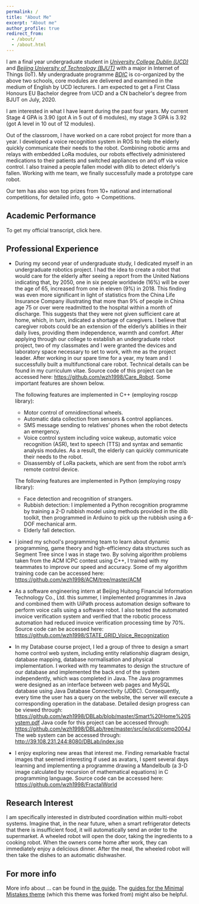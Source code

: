 ```yaml
---
permalink: /
title: "About Me"
excerpt: "About me"
author_profile: true
redirect_from: 
  - /about/
  - /about.html
---
```


I am a final year undergraduate student in [_University College Dublin (UCD)_](http://www.ucd.ie/) and [_Beijing University of Technology (BJUT)_](http://www.bjut.edu.cn/) with a major in Internet of Things (IoT). My undergraduate programme [_BDIC_](http://www.ucd.ie/bdic/t4media/Understanding%20your%20BDIC%20Award%20-%20180%20Credits%20%40Updated%41.pdf) is co-organized by the above two schools, core modules are delivered and examined in the medium of English by UCD lecturers. I am expected to get a First Class Honours EU Bachelor degree from UCD and a CN bachelor's degree from BJUT on July, 2020.

I am interested in what I have learnt during the past four years. My current Stage 4 GPA is 3.90 (got A in 5 out of 6 modules), my stage 3 GPA is 3.92 (got A level in 10 out of 12 modules). 

Out of the classroom, I have worked on a care robot project for more than a year. I developed a voice recognition system in ROS to help the elderly quickly communicate their needs to the robot. Combining robotic arms and relays with embedded LoRa modules, our robots effectively administered medications to their patients and switched appliances on and off via voice control. I also trained a people fallen model with dlib to detect elderly's fallen. Working with me team, we finally successfully made a prototype care robot.

Our tem has also won top prizes from 10+ national and international competitions, for detailed info, goto -> Competitions.


Academic Performance
------
To get my official transcript, click here.



Professional Experience
------
+ During my second year of undergraduate study, I dedicated myself in an undergraduate robotics project. I had the idea to create a robot that would care for the elderly after seeing a report from the United Nations indicating that, by 2050, one in six people worldwide (16%) will be over the age of 65, increased from one in eleven (9%) in 2018. This finding was even more significant in light of statistics from the China Life Insurance Company illustrating that more than 9% of people in China age 75 or over were readmitted to the hospital within a month of discharge. This suggests that they were not given sufficient care at home, which, in turn, indicated a shortage of caregivers. I believe that caregiver robots could be an extension of the elderly’s abilities in their daily lives, providing them independence, warmth and comfort. After applying through our college to establish an undergraduate robot project, two of my classmates and I were granted the devices and laboratory space necessary to set to work, with me as the project leader. After working in our spare time for a year, my team and I successfully built a multifunctional care robot. Technical details can be found in my curriculum vitae. Source code of this project can be accessed here: <https://github.com/wzh1998/Care_Robot>. Some important features are shown below. 

  The following features are implemented in C++ (employing roscpp library):
  - Motor control of omnidirectional wheels.
  * Automatic data collection from sensors & control appliances.
  * SMS message sending to relatives’ phones when the robot detects an emergency.
  * Voice control system including voice wakeup, automatic voice recognition (ASR), text to speech (TTS) and syntax and semantic analysis modules. As a result, the elderly can quickly communicate their needs to the robot.
  * Disassembly of LoRa packets, which are sent from the robot arm’s remote control device.

  The following features are implemented in Python (employing rospy library):
  - Face detection and recognition of strangers.
  * Rubbish detection: I implemented a Python recognition programme by training a 2-D rubbish model using methods provided in the dlib toolkit, then programmed in Arduino to pick up the rubbish using a 6-DOF mechanical arm.
  * Elderly fall detection.

+ I joined my school's programming team to learn about dynamic programming, game theory and high-efficiency data structures such as Segment Tree since I was in stage two. By solving algorithm problems taken from the ACM ICPC contest using C++, I trained with my teammates to improve our speed and accuracy.
Some of my algorithm training code can be accessed here: 
<https://github.com/wzh1998/ACM/tree/master/ACM>

+ As a software engineering intern at Beijing Huitong Financial Information Technology Co., Ltd. this summer, I implemented programmes in Java and combined them with UiPath process automation design software to perform voice calls using a software robot. I also tested the automated invoice verification system and verified that the robotic process automation had reduced invoice verification processing time by 70%.
Source code can be accessed here: 
<https://github.com/wzh1998/STATE_GRID_Voice_Recognization>

+ In my Database course project, I led a group of three to design a smart home control web system, including entity relationship diagram design, database mapping, database normalisation and physical implementation. I worked with my teammates to design the structure of our database and implemented the back end of the system independently, which was completed in Java. The Java programmes were designed as an interface between web pages and MySQL database using Java Database Connectivity (JDBC). Consequently, every time the user has a query on the website, the server will execute a corresponding operation in the database.
Detailed design progress can be viewed through:
<https://github.com/wzh1998/DBLab/blob/master/Smart%20Home%20System.pdf>
Java code for this project can be accessed through:
<https://github.com/wzh1998/DBLab/tree/master/src/ie/ucd/comp2004J>
The web system can be accessed through: 
<http://39.108.231.244:8080/DBLab/index.jsp>

+ I enjoy exploring new areas that interest me. Finding remarkable fractal images that seemed interesting if used as avatars, I spent several days learning and implementing a programme drawing a Mandelbulb (a 3-D image calculated by recursion of mathematical equations) in C programming language.
Source code can be accessed here: <https://github.com/wzh1998/FractalWorld>


Research Interest
------
I am specifically interested in distributed coordination within multi-robot systems. Imagine that, in the near future, when a smart refrigerator detects that there is insufficient food, it will automatically send an order to the supermarket. A wheeled robot will open the door, taking the ingredients to a cooking robot. When the owners come home after work, they can immediately enjoy a delicious dinner. After the meal, the wheeled robot will then take the dishes to an automatic dishwasher. 


For more info
------
More info about ... can be found in [the guide](https://academicpages.github.io/markdown/). The [guides for the Minimal Mistakes theme](https://mmistakes.github.io/minimal-mistakes/docs/configuration/) (which this theme was forked from) might also be helpful.
